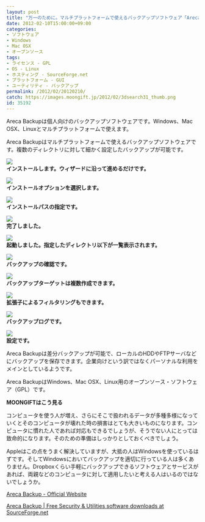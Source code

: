```yaml
---
layout: post
title: "万一のために。マルチプラットフォームで使えるバックアップソフトウェア「Areca Backup」"
date: 2012-02-10T15:00:00+09:00
categories:
- ソフトウェア
- Windows
- Mac OSX
- オープンソース
tags: 
- ライセンス - GPL
- OS - Linux
- ホスティング - SourceForge.net
- プラットフォーム - GUI
- ユーティリティ - バックアップ
permalink: /2012/02/20120210/
catch: https://images.moongift.jp/2012/02/3dsearch31_thumb.png
id: 35192
---
```

Areca Backupは個人向けのバックアップソフトウェアです。Windows、Mac OSX、Linuxとマルチプラットフォームで使えます。

  

Areca Backupはマルチプラットフォームで使えるバックアップソフトウェアです。複数のディレクトリに対して細かく設定したバックアップが可能です。

  

[![](https://images.moongift.jp/2012/02/3dsearch25_thumb.png)](https://images.moongift.jp/2012/02/3dsearch25.png)  
**インストールします。ウィザードに沿って進めるだけです。**

  

[![](https://images.moongift.jp/2012/02/3dsearch26_thumb.png)](https://images.moongift.jp/2012/02/3dsearch26.png)  
**インストールオプションを選択します。**

  

[![](https://images.moongift.jp/2012/02/3dsearch27_thumb.png)](https://images.moongift.jp/2012/02/3dsearch27.png)  
**インストールパスの指定です。**

  

[![](https://images.moongift.jp/2012/02/3dsearch28_thumb.png)](https://images.moongift.jp/2012/02/3dsearch28.png)  
**完了しました。**

  

[![](https://images.moongift.jp/2012/02/3dsearch29_thumb.png)](https://images.moongift.jp/2012/02/3dsearch29.png)  
**起動しました。指定したディレクトリ以下が一覧表示されます。**

  

[![](https://images.moongift.jp/2012/02/3dsearch31_thumb.png)](https://images.moongift.jp/2012/02/3dsearch31.png)  
**バックアップの確認です。**

  

[![](https://images.moongift.jp/2012/02/3dsearch32_thumb.png)](https://images.moongift.jp/2012/02/3dsearch32.png)  
**バックアップターゲットは複数作成できます。**

  

[![](https://images.moongift.jp/2012/02/3dsearch33_thumb.png)](https://images.moongift.jp/2012/02/3dsearch33.png)  
**拡張子によるフィルタリングもできます。**

  

[![](https://images.moongift.jp/2012/02/3dsearch34_thumb.png)](https://images.moongift.jp/2012/02/3dsearch34.png)  
**バックアップログです。**

  

[![](https://images.moongift.jp/2012/02/3dsearch35_thumb.png)](https://images.moongift.jp/2012/02/3dsearch35.png)  
**設定です。**

  

Areca Backupは差分バックアップが可能で、ローカルのHDDやFTPサーバなどにバックアップを保存できます。企業向けという訳ではなくパーソナルな利用をメインとしているようです。

  
<!--more-->  

Areca BackupはWindows、Mac OSX、Linux用のオープンソース・ソフトウェア（GPL）です。

  
  
  

**MOONGIFTはこう見る**

  

コンピュータを使う人が増え、さらにそこで扱われるデータが多種多様になっていくとそのコンピュータが壊れた時の損害はとても大きいものになります。コンピュータに慣れた人であれば対応もできるでしょうが、そうでない人にとっては致命的になります。そのための準備はしっかりとしておくべきでしょう。

  

Appleはこの点をうまく解決していますが、大抵の人はWindowsを使っているはずです。そしてWindowsにおいてバックアップを適切に行っている人は多くありません。Dropboxくらい手軽にバックアップできるソフトウェアとサービスがあれば、両親などのコンピュータに対して適用したいと考える人はいるのではないでしょうか。

  

[Areca Backup - Official Website](http://www.areca-backup.org/index.php)

  

[Areca Backup | Free Security & Utilities software downloads at SourceForge.net](http://sourceforge.net/projects/areca/)

